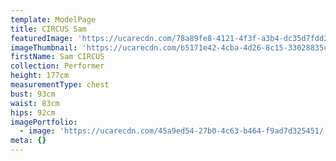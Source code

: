 ```yaml
---
template: ModelPage
title: CIRCUS Sam
featuredImage: 'https://ucarecdn.com/78a89fe8-4121-4f3f-a3b4-dc35d7fdd212/'
imageThumbnail: 'https://ucarecdn.com/b5171e42-4cba-4d26-8c15-33028835ccb8/'
firstName: Sam CIRCUS
collection: Performer
height: 177cm
measurementType: chest
bust: 93cm
waist: 83cm
hips: 92cm
imagePortfolio:
  - image: 'https://ucarecdn.com/45a9ed54-27b0-4c63-b464-f9ad7d325451/'
meta: {}
---
```



